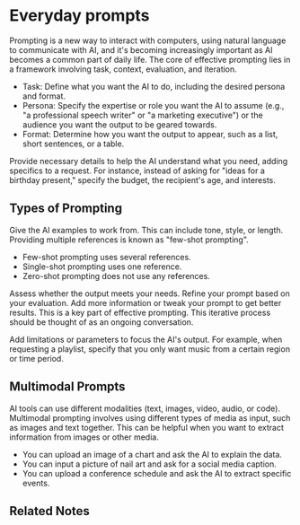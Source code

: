 # Everyday prompts

Prompting is a new way to interact with computers, using natural language to communicate with AI, and it's becoming increasingly important as AI becomes a common part of daily life. The core of effective prompting lies in a framework involving task, context, evaluation, and iteration.

- Task: Define what you want the AI to do, including the desired persona and format.
- Persona: Specify the expertise or role you want the AI to assume (e.g., "a professional speech writer" or "a marketing executive") or the audience you want the output to be geared towards.
- Format: Determine how you want the output to appear, such as a list, short sentences, or a table.

Provide necessary details to help the AI understand what you need, adding specifics to a request. For instance, instead of asking for "ideas for a birthday present," specify the budget, the recipient's age, and interests.
## Types of Prompting
Give the AI examples to work from. This can include tone, style, or length. Providing multiple references is known as "few-shot prompting".

- Few-shot prompting uses several references.
- Single-shot prompting uses one reference.
- Zero-shot prompting does not use any references.

Assess whether the output meets your needs. Refine your prompt based on your evaluation. Add more information or tweak your prompt to get better results. This is a key part of effective prompting. This iterative process should be thought of as an ongoing conversation.

Add limitations or parameters to focus the AI's output. For example, when requesting a playlist, specify that you only want music from a certain region or time period.

## Multimodal Prompts
AI tools can use different modalities (text, images, video, audio, or code). Multimodal prompting involves using different types of media as input, such as images and text together. This can be helpful when you want to extract information from images or other media.

- You can upload an image of a chart and ask the AI to explain the data.
- You can input a picture of nail art and ask for a social media caption.
- You can upload a conference schedule and ask the AI to extract specific events.

## Related Notes